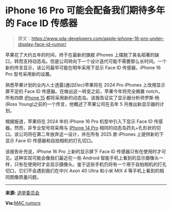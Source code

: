 # iPhone 16 Pro 可能会配备我们期待多年的 Face ID 传感器

> 原文：<https://www.xda-developers.com/apple-iphone-16-pro-under-display-face-id-rumor/>

苹果花了大约五年的时间，终于在最新的旗舰 iPhones 上摆脱了臭名昭著的缺口，转而支持动态岛。但是公司转向下一个设计迭代可能不需要那么长时间。一个新的传言显示，该公司最早可能在明年采用下显示 Face ID 传感器，iPhone 16 Pro 型号采用新的设置。

熟悉苹果计划的业内人士透露(通过*Elec*)苹果将在 2024 Pro iPhones 上改用显示屏不足的 Face ID 传感器。在做出这一转变之前，苹果今年将完全搁置 notch，所有四款 [iPhone 15](https://www.xda-developers.com/apple-iphone-15/) 都将采用新的动态岛。该报告证实了显示器分析师罗斯·杨(Ross Young)之前的一个传言，他概述了苹果公司在去年 5 月推出新显示器的计划。

根据报道，苹果将在 2024 年的 iPhone 16 Pro 机型中引入下显示 Face ID 传感器。然而，非专业型号将采用与 [iPhone 14 Pro](https://www.xda-developers.com/apple-iphone-14-pro-review/) 相同的动态岛药丸+孔形状的切口。该公司将在第二年放弃这一设计，并在所有 2025 款 iPhones 上提供新的下显示 Face ID 传感器和自拍相机的打孔切口。

该报告补充说，iPhone 16 Pro 上新的显示屏下 Face ID 传感器只有在使用时才可见。这种实现可能会像我们最近在一些 Android 智能手机上看到的显示摄像头一样，只有在使用时才会显示摄像头。鉴于这些手机仍将有一个用于自拍相机的打孔切口，它们不会遇到我们在中兴 Axon 40 Ultra 和小米 MIX 4 等手机上看到的相同图像质量问题。

* * *

**来源:** [选举委员会](https://www.thelec.kr/news/articleView.html?idxno=19423)

**Via:**[MAC rumors](https://www.macrumors.com/2023/01/10/iphone-16-pro-to-feature-under-display-face-id/)